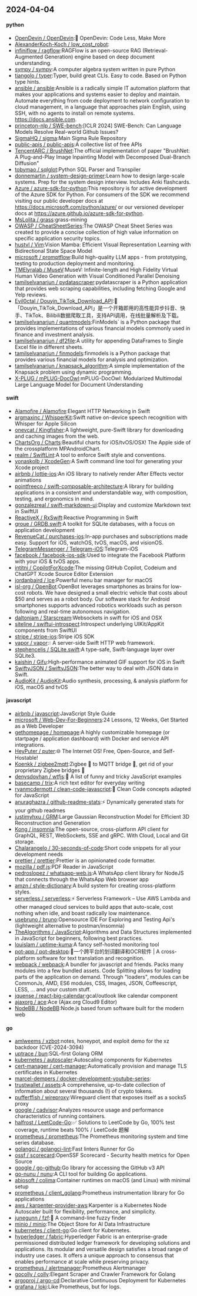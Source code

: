 ## 2024-04-04

#### python
* [OpenDevin / OpenDevin](https://github.com/OpenDevin/OpenDevin):🐚 OpenDevin: Code Less, Make More
* [AlexanderKoch-Koch / low_cost_robot](https://github.com/AlexanderKoch-Koch/low_cost_robot):
* [infiniflow / ragflow](https://github.com/infiniflow/ragflow):RAGFlow is an open-source RAG (Retrieval-Augmented Generation) engine based on deep document understanding.
* [sympy / sympy](https://github.com/sympy/sympy):A computer algebra system written in pure Python
* [tiangolo / typer](https://github.com/tiangolo/typer):Typer, build great CLIs. Easy to code. Based on Python type hints.
* [ansible / ansible](https://github.com/ansible/ansible):Ansible is a radically simple IT automation platform that makes your applications and systems easier to deploy and maintain. Automate everything from code deployment to network configuration to cloud management, in a language that approaches plain English, using SSH, with no agents to install on remote systems. https://docs.ansible.com.
* [princeton-nlp / SWE-bench](https://github.com/princeton-nlp/SWE-bench):[ICLR 2024] SWE-Bench: Can Language Models Resolve Real-world Github Issues?
* [SigmaHQ / sigma](https://github.com/SigmaHQ/sigma):Main Sigma Rule Repository
* [public-apis / public-apis](https://github.com/public-apis/public-apis):A collective list of free APIs
* [TencentARC / BrushNet](https://github.com/TencentARC/BrushNet):The official implementation of paper "BrushNet: A Plug-and-Play Image Inpainting Model with Decomposed Dual-Branch Diffusion"
* [tobymao / sqlglot](https://github.com/tobymao/sqlglot):Python SQL Parser and Transpiler
* [donnemartin / system-design-primer](https://github.com/donnemartin/system-design-primer):Learn how to design large-scale systems. Prep for the system design interview. Includes Anki flashcards.
* [Azure / azure-sdk-for-python](https://github.com/Azure/azure-sdk-for-python):This repository is for active development of the Azure SDK for Python. For consumers of the SDK we recommend visiting our public developer docs at https://docs.microsoft.com/python/azure/ or our versioned developer docs at https://azure.github.io/azure-sdk-for-python.
* [MsLolita / grass](https://github.com/MsLolita/grass):grass-mining
* [OWASP / CheatSheetSeries](https://github.com/OWASP/CheatSheetSeries):The OWASP Cheat Sheet Series was created to provide a concise collection of high value information on specific application security topics.
* [hustvl / Vim](https://github.com/hustvl/Vim):Vision Mamba: Efficient Visual Representation Learning with Bidirectional State Space Model
* [microsoft / promptflow](https://github.com/microsoft/promptflow):Build high-quality LLM apps - from prototyping, testing to production deployment and monitoring.
* [TMElyralab / MuseV](https://github.com/TMElyralab/MuseV):MuseV: Infinite-length and High Fidelity Virtual Human Video Generation with Visual Conditioned Parallel Denoising
* [tamilselvanarjun / pydatascraper](https://github.com/tamilselvanarjun/pydatascraper):pydatascraper is a Python application that provides web scraping capabilities, including fetching Google and Yelp reviews.
* [Evil0ctal / Douyin_TikTok_Download_API](https://github.com/Evil0ctal/Douyin_TikTok_Download_API):🚀「Douyin_TikTok_Download_API」是一个开箱即用的高性能异步抖音、快手、TikTok、Bilibili数据爬取工具，支持API调用，在线批量解析及下载。
* [tamilselvanarjun / quantmodels](https://github.com/tamilselvanarjun/quantmodels):FinModels` is a Python package that provides implementations of various financial models commonly used in finance and investment analysis.
* [tamilselvanarjun / df2file](https://github.com/tamilselvanarjun/df2file):A utility for appending DataFrames to Single Excel file in different sheets.
* [tamilselvanarjun / finmodels](https://github.com/tamilselvanarjun/finmodels):finmodels is a Python package that provides various financial models for analysis and optimization.
* [tamilselvanarjun / knapsack_algorithm](https://github.com/tamilselvanarjun/knapsack_algorithm):A simple implementation of the Knapsack problem using dynamic programming.
* [X-PLUG / mPLUG-DocOwl](https://github.com/X-PLUG/mPLUG-DocOwl):mPLUG-DocOwl: Modularized Multimodal Large Language Model for Document Understanding

#### swift
* [Alamofire / Alamofire](https://github.com/Alamofire/Alamofire):Elegant HTTP Networking in Swift
* [argmaxinc / WhisperKit](https://github.com/argmaxinc/WhisperKit):Swift native on-device speech recognition with Whisper for Apple Silicon
* [onevcat / Kingfisher](https://github.com/onevcat/Kingfisher):A lightweight, pure-Swift library for downloading and caching images from the web.
* [ChartsOrg / Charts](https://github.com/ChartsOrg/Charts):Beautiful charts for iOS/tvOS/OSX! The Apple side of the crossplatform MPAndroidChart.
* [realm / SwiftLint](https://github.com/realm/SwiftLint):A tool to enforce Swift style and conventions.
* [yonaskolb / XcodeGen](https://github.com/yonaskolb/XcodeGen):A Swift command line tool for generating your Xcode project
* [airbnb / lottie-ios](https://github.com/airbnb/lottie-ios):An iOS library to natively render After Effects vector animations
* [pointfreeco / swift-composable-architecture](https://github.com/pointfreeco/swift-composable-architecture):A library for building applications in a consistent and understandable way, with composition, testing, and ergonomics in mind.
* [gonzalezreal / swift-markdown-ui](https://github.com/gonzalezreal/swift-markdown-ui):Display and customize Markdown text in SwiftUI
* [ReactiveX / RxSwift](https://github.com/ReactiveX/RxSwift):Reactive Programming in Swift
* [groue / GRDB.swift](https://github.com/groue/GRDB.swift):A toolkit for SQLite databases, with a focus on application development
* [RevenueCat / purchases-ios](https://github.com/RevenueCat/purchases-ios):In-app purchases and subscriptions made easy. Support for iOS, watchOS, tvOS, macOS, and visionOS.
* [TelegramMessenger / Telegram-iOS](https://github.com/TelegramMessenger/Telegram-iOS):Telegram-iOS
* [facebook / facebook-ios-sdk](https://github.com/facebook/facebook-ios-sdk):Used to integrate the Facebook Platform with your iOS & tvOS apps.
* [intitni / CopilotForXcode](https://github.com/intitni/CopilotForXcode):The missing GitHub Copilot, Codeium and ChatGPT Xcode Source Editor Extension
* [jordanbaird / Ice](https://github.com/jordanbaird/Ice):Powerful menu bar manager for macOS
* [isl-org / OpenBot](https://github.com/isl-org/OpenBot):OpenBot leverages smartphones as brains for low-cost robots. We have designed a small electric vehicle that costs about $50 and serves as a robot body. Our software stack for Android smartphones supports advanced robotics workloads such as person following and real-time autonomous navigation.
* [daltoniam / Starscream](https://github.com/daltoniam/Starscream):Websockets in swift for iOS and OSX
* [siteline / swiftui-introspect](https://github.com/siteline/swiftui-introspect):Introspect underlying UIKit/AppKit components from SwiftUI
* [stripe / stripe-ios](https://github.com/stripe/stripe-ios):Stripe iOS SDK
* [vapor / vapor](https://github.com/vapor/vapor):💧 A server-side Swift HTTP web framework.
* [stephencelis / SQLite.swift](https://github.com/stephencelis/SQLite.swift):A type-safe, Swift-language layer over SQLite3.
* [kaishin / Gifu](https://github.com/kaishin/Gifu):High-performance animated GIF support for iOS in Swift
* [SwiftyJSON / SwiftyJSON](https://github.com/SwiftyJSON/SwiftyJSON):The better way to deal with JSON data in Swift.
* [AudioKit / AudioKit](https://github.com/AudioKit/AudioKit):Audio synthesis, processing, & analysis platform for iOS, macOS and tvOS

#### javascript
* [airbnb / javascript](https://github.com/airbnb/javascript):JavaScript Style Guide
* [microsoft / Web-Dev-For-Beginners](https://github.com/microsoft/Web-Dev-For-Beginners):24 Lessons, 12 Weeks, Get Started as a Web Developer
* [gethomepage / homepage](https://github.com/gethomepage/homepage):A highly customizable homepage (or startpage / application dashboard) with Docker and service API integrations.
* [HeyPuter / puter](https://github.com/HeyPuter/puter):🌐 The Internet OS! Free, Open-Source, and Self-Hostable!
* [Koenkk / zigbee2mqtt](https://github.com/Koenkk/zigbee2mqtt):Zigbee 🐝 to MQTT bridge 🌉, get rid of your proprietary Zigbee bridges 🔨
* [denysdovhan / wtfjs](https://github.com/denysdovhan/wtfjs):🤪 A list of funny and tricky JavaScript examples
* [basecamp / trix](https://github.com/basecamp/trix):A rich text editor for everyday writing
* [ryanmcdermott / clean-code-javascript](https://github.com/ryanmcdermott/clean-code-javascript):🛁 Clean Code concepts adapted for JavaScript
* [anuraghazra / github-readme-stats](https://github.com/anuraghazra/github-readme-stats):⚡ Dynamically generated stats for your github readmes
* [justimyhxu / GRM](https://github.com/justimyhxu/GRM):Large Gaussian Reconstruction Model for Efficient 3D Reconstruction and Generation
* [Kong / insomnia](https://github.com/Kong/insomnia):The open-source, cross-platform API client for GraphQL, REST, WebSockets, SSE and gRPC. With Cloud, Local and Git storage.
* [Chalarangelo / 30-seconds-of-code](https://github.com/Chalarangelo/30-seconds-of-code):Short code snippets for all your development needs
* [prettier / prettier](https://github.com/prettier/prettier):Prettier is an opinionated code formatter.
* [mozilla / pdf.js](https://github.com/mozilla/pdf.js):PDF Reader in JavaScript
* [pedroslopez / whatsapp-web.js](https://github.com/pedroslopez/whatsapp-web.js):A WhatsApp client library for NodeJS that connects through the WhatsApp Web browser app
* [amzn / style-dictionary](https://github.com/amzn/style-dictionary):A build system for creating cross-platform styles.
* [serverless / serverless](https://github.com/serverless/serverless):⚡ Serverless Framework – Use AWS Lambda and other managed cloud services to build apps that auto-scale, cost nothing when idle, and boast radically low maintenance.
* [usebruno / bruno](https://github.com/usebruno/bruno):Opensource IDE For Exploring and Testing Api's (lightweight alternative to postman/insomnia)
* [TheAlgorithms / JavaScript](https://github.com/TheAlgorithms/JavaScript):Algorithms and Data Structures implemented in JavaScript for beginners, following best practices.
* [louislam / uptime-kuma](https://github.com/louislam/uptime-kuma):A fancy self-hosted monitoring tool
* [pot-app / pot-desktop](https://github.com/pot-app/pot-desktop):🌈一个跨平台的划词翻译和OCR软件 | A cross-platform software for text translation and recognition.
* [webpack / webpack](https://github.com/webpack/webpack):A bundler for javascript and friends. Packs many modules into a few bundled assets. Code Splitting allows for loading parts of the application on demand. Through "loaders", modules can be CommonJs, AMD, ES6 modules, CSS, Images, JSON, Coffeescript, LESS, ... and your custom stuff.
* [jquense / react-big-calendar](https://github.com/jquense/react-big-calendar):gcal/outlook like calendar component
* [ajaxorg / ace](https://github.com/ajaxorg/ace):Ace (Ajax.org Cloud9 Editor)
* [NodeBB / NodeBB](https://github.com/NodeBB/NodeBB):Node.js based forum software built for the modern web

#### go
* [amlweems / xzbot](https://github.com/amlweems/xzbot):notes, honeypot, and exploit demo for the xz backdoor (CVE-2024-3094)
* [uptrace / bun](https://github.com/uptrace/bun):SQL-first Golang ORM
* [kubernetes / autoscaler](https://github.com/kubernetes/autoscaler):Autoscaling components for Kubernetes
* [cert-manager / cert-manager](https://github.com/cert-manager/cert-manager):Automatically provision and manage TLS certificates in Kubernetes
* [marcel-dempers / docker-development-youtube-series](https://github.com/marcel-dempers/docker-development-youtube-series):
* [trustwallet / assets](https://github.com/trustwallet/assets):A comprehensive, up-to-date collection of information about several thousands (!) of crypto tokens.
* [pufferffish / wireproxy](https://github.com/pufferffish/wireproxy):Wireguard client that exposes itself as a socks5 proxy
* [google / cadvisor](https://github.com/google/cadvisor):Analyzes resource usage and performance characteristics of running containers.
* [halfrost / LeetCode-Go](https://github.com/halfrost/LeetCode-Go):✅ Solutions to LeetCode by Go, 100% test coverage, runtime beats 100% / LeetCode 题解
* [prometheus / prometheus](https://github.com/prometheus/prometheus):The Prometheus monitoring system and time series database.
* [golangci / golangci-lint](https://github.com/golangci/golangci-lint):Fast linters Runner for Go
* [ossf / scorecard](https://github.com/ossf/scorecard):OpenSSF Scorecard - Security health metrics for Open Source
* [google / go-github](https://github.com/google/go-github):Go library for accessing the GitHub v3 API
* [go-nunu / nunu](https://github.com/go-nunu/nunu):A CLI tool for building Go applications.
* [abiosoft / colima](https://github.com/abiosoft/colima):Container runtimes on macOS (and Linux) with minimal setup
* [prometheus / client_golang](https://github.com/prometheus/client_golang):Prometheus instrumentation library for Go applications
* [aws / karpenter-provider-aws](https://github.com/aws/karpenter-provider-aws):Karpenter is a Kubernetes Node Autoscaler built for flexibility, performance, and simplicity.
* [junegunn / fzf](https://github.com/junegunn/fzf):🌸 A command-line fuzzy finder
* [minio / minio](https://github.com/minio/minio):The Object Store for AI Data Infrastructure
* [kubernetes / client-go](https://github.com/kubernetes/client-go):Go client for Kubernetes.
* [hyperledger / fabric](https://github.com/hyperledger/fabric):Hyperledger Fabric is an enterprise-grade permissioned distributed ledger framework for developing solutions and applications. Its modular and versatile design satisfies a broad range of industry use cases. It offers a unique approach to consensus that enables performance at scale while preserving privacy.
* [prometheus / alertmanager](https://github.com/prometheus/alertmanager):Prometheus Alertmanager
* [gocolly / colly](https://github.com/gocolly/colly):Elegant Scraper and Crawler Framework for Golang
* [argoproj / argo-cd](https://github.com/argoproj/argo-cd):Declarative Continuous Deployment for Kubernetes
* [grafana / loki](https://github.com/grafana/loki):Like Prometheus, but for logs.
